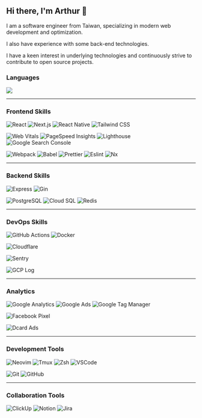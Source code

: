 ## Hi there, I'm Arthur 👋

I am a software engineer from Taiwan, specializing in modern web development and optimization.

I also have experience with some back-end technologies.

I have a keen interest in underlying technologies and continuously strive to contribute to open source projects.

### Languages

<a href="https://profile-fxfwhmre4-arthur-mountain.vercel.app/home">
  <img src="https://skillicons.dev/icons?i=js,ts,nodejs,lua,go,bash,docker" />
</a>
<!-- 
![TypeScript](https://img.shields.io/badge/-Typescript-3178C6?style=for-the-badge&logo=typescript&logoColor=white)
![Node.js](https://img.shields.io/badge/-Node.js-339933?style=for-the-badge&logo=node.js&logoColor=white)
![Golang](https://img.shields.io/badge/-Golang-00ADD8?style=for-the-badge&logo=go&logoColor=white)
![Lua](https://img.shields.io/badge/-Lua-2C2D72?style=for-the-badge&logo=lua&logoColor=white)
![Haskell](https://img.shields.io/badge/-Haskell-5D4F85?style=for-the-badge&logo=haskell&logoColor=white)
![Kotlin](https://img.shields.io/badge/-Kotlin-0095D5?style=for-the-badge&logo=kotlin&logoColor=white) 
![Java](https://img.shields.io/badge/-Java-007396?style=for-the-badge&logo=java&logoColor=white)
![YAML](https://img.shields.io/badge/-YAML-000000?style=for-the-badge&logo=yaml&logoColor=white)
-->

---

### Frontend Skills

![React](https://img.shields.io/badge/-React-61DAFB?style=for-the-badge&logo=react&logoColor=white)
![Next.js](https://img.shields.io/badge/-Next.js-000000?style=for-the-badge&logo=nextdotjs&logoColor=white)
![React Native](https://img.shields.io/badge/-React%20Native-61DAFB?style=for-the-badge&logo=react&logoColor=white)
![Tailwind CSS](https://img.shields.io/badge/-Tailwind%20CSS-38B2AC?style=for-the-badge&logo=tailwindcss&logoColor=white)

![Web Vitals](https://img.shields.io/badge/-Web%20Vitals-4285F4?style=for-the-badge&logo=google&logoColor=white)
![PageSpeed Insights](https://img.shields.io/badge/-PageSpeed%20Insights-4285F4?style=for-the-badge&logo=google&logoColor=white)
![Lighthouse](https://img.shields.io/badge/-Lighthouse-F44B21?style=for-the-badge&logo=lighthouse&logoColor=white)
![Google Search Console](https://img.shields.io/badge/-Google%20Search%20Console-4285F4?style=for-the-badge&logo=googlesearchconsole&logoColor=white)

![Webpack](https://img.shields.io/badge/-Webpack-8DD6F9?style=for-the-badge&logo=webpack&logoColor=white)
![Babel](https://img.shields.io/badge/-Babel-F9DC3E?style=for-the-badge&logo=babel&logoColor=white)
![Prettier](https://img.shields.io/badge/-Prettier-1A2C34?style=for-the-badge&logo=prettier&logoColor=F7B93E)
![Eslint](https://img.shields.io/badge/-Eslint-4B32C3?style=for-the-badge&logo=eslint&logoColor=white)
![Nx](https://img.shields.io/badge/-Nx-143055?style=for-the-badge&logo=nx&logoColor=white)

---

### Backend Skills

![Express](https://img.shields.io/badge/-Express-000000?style=for-the-badge&logo=express&logoColor=white)
![Gin](https://img.shields.io/badge/-Gin-00ADD8?style=for-the-badge&logo=go&logoColor=white)

![PostgreSQL](https://img.shields.io/badge/-PostgreSQL-336791?style=for-the-badge&logo=postgresql&logoColor=white)
![Cloud SQL](https://img.shields.io/badge/-Cloud%20SQL-4285F4?style=for-the-badge&logo=googlecloud&logoColor=white)
![Redis](https://img.shields.io/badge/-Redis-DC382D?style=for-the-badge&logo=redis&logoColor=white)

---

### DevOps Skills

![GitHub Actions](https://img.shields.io/badge/-Github%20Actions-2088FF?style=for-the-badge&logo=githubactions&logoColor=white)
![Docker](https://img.shields.io/badge/-Docker-2496ED?style=for-the-badge&logo=docker&logoColor=white)

![Cloudflare](https://img.shields.io/badge/-Cloudflare-F38020?style=for-the-badge&logo=cloudflare&logoColor=white)

![Sentry](https://img.shields.io/badge/-Sentry-362D59?style=for-the-badge&logo=sentry&logoColor=white)

![GCP Log](https://img.shields.io/badge/-GCP%20Log-4285F4?style=for-the-badge&logo=googlecloud&logoColor=white)

---

### Analytics

![Google Analytics](https://img.shields.io/badge/-Google%20Analytics-E37400?style=for-the-badge&logo=googleanalytics&logoColor=white)
![Google Ads](https://img.shields.io/badge/-Google%20Ads-4285F4?style=for-the-badge&logo=googleads&logoColor=white)
![Google Tag Manager](https://img.shields.io/badge/-Google%20Tag%20Manager-246FDB?style=for-the-badge&logo=googletagmanager&logoColor=white)

![Facebook Pixel](https://img.shields.io/badge/-Facebook%20Pixel-1877F2?style=for-the-badge&logo=facebook&logoColor=white)

![Dcard Ads](https://img.shields.io/badge/-Dcard%20Ads-0052CC?style=for-the-badge&logo=dcard&logoColor=white)

---

### Development Tools

![Neovim](https://img.shields.io/badge/-Neovim-57A143?style=for-the-badge&logo=neovim&logoColor=white)
![Tmux](https://img.shields.io/badge/-Tmux-1BB91F?style=for-the-badge&logo=tmux&logoColor=white)
![Zsh](https://img.shields.io/badge/-Zsh-1BB91F?style=for-the-badge&logo=gnubash&logoColor=white)
![VSCode](https://img.shields.io/badge/-VSCode-007ACC?style=for-the-badge&logo=visualstudiocode&logoColor=white)

![Git](https://img.shields.io/badge/-Git-F05032?style=for-the-badge&logo=git&logoColor=white)
![GitHub](https://img.shields.io/badge/-GitHub-181717?style=for-the-badge&logo=github&logoColor=white)

---

### Collaboration Tools

![ClickUp](https://img.shields.io/badge/-ClickUp-7B68EE?style=for-the-badge&logo=clickup&logoColor=white)
![Notion](https://img.shields.io/badge/-Notion-000000?style=for-the-badge&logo=notion&logoColor=white)
![Jira](https://img.shields.io/badge/-Jira-0052CC?style=for-the-badge&logo=jira&logoColor=white)

<!-- ### 📫 How to reach me: -->
